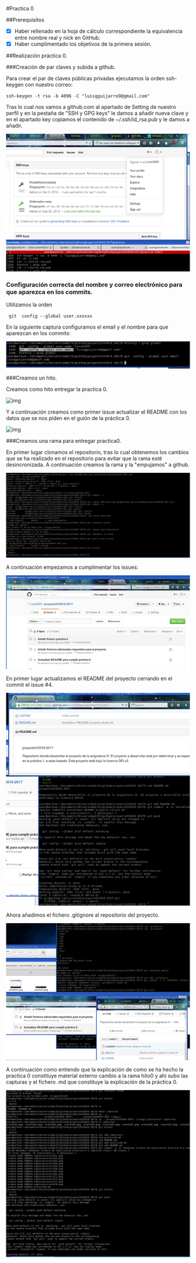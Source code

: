 #Practica 0
	
##Prerequisitos


 - [x] Haber rellenado en la hoja de cálculo correspondiente la equivalencia entre nombre real y nick en GitHub.
 - [x] Haber cumplimentado los objetivos de la primera sesión. 

##Realización práctica 0.

###Creación de par claves y subida a github.

Para crear el par de claves públicas privadas ejecutamos la orden ssh-keygen con nuestro correo:
```
ssh-keygen -t rsa -b 4096 -C "luisgguijarro9@gmail.com"
```

Tras lo cual nos vamos a github.com al apartado de Setting de nuestro perfil y en la pestaña de "SSH y GPG keys" le damos a añadir nueva clave y en el apartado key copiamos el contenido de ~/.ssh/id_rsa.pub y le damos a añadir.


![img](https://github.com/LuisGi93/proyectoIV2016-2017/blob/hito0/capturas/oracle51.png)


### Configuración correcta del nombre y correo electrónico para que aparezca en los commits.

Utilizamos la orden 

```
 git  config --global user.xxxxxx

```

En la siguiente captura configuramos el email y el nombre para que aparezcan en los commits:

![img](https://github.com/LuisGi93/proyectoIV2016-2017/blob/hito0/capturas/oracle52.png)


###Creamos un hito.

Creamos como hito entregar la practica 0.

![img](https://github.com/LuisGi93/proyectoIV2016-2017/blob/hito0/capturas/oracl61.png)

Y a continuación creamos como primer issue actualizar el README con los datos que se nos piden en el guión de la práctica 0.

![img](https://github.com/LuisGi93/proyectoIV2016-2017/blob/hito0/capturas/oracl62.png)

###Creamos una rama para entregar practica0.

En primer lugar clonamos el repositorio, tras lo cual obtenemos los cambios que se ha realizado en el repositorio para evitar que la rama esté desincronizada. A continuación creamos la rama y la "empujamos" a github.

![img](https://github.com/LuisGi93/proyectoIV2016-2017/blob/hito0/capturas/oracle71.png)


A continuación empezamos a cumplimentar los issues:


![img](https://github.com/LuisGi93/proyectoIV2016-2017/blob/hito0/capturas/oracle73.png)


En primer lugar actualizamos el README del proyecto cerrando en el commit el issue #4.

![img](https://github.com/LuisGi93/proyectoIV2016-2017/blob/hito0/capturas/oracle77.png)

Ahora añadimos el fichero .gitignore al repositorio del proyecto.

![img](https://github.com/LuisGi93/proyectoIV2016-2017/blob/hito0/capturas/oracle79.png)

A continuación como entiendo que la explicación de como se ha hecho la practica 0 constituye material externo cambio a la rama hito0 y ahí subo las capturas y el fichero .md que constituye la explicación de la práctica 0.


![img](https://github.com/LuisGi93/proyectoIV2016-2017/blob/hito0/capturas/oracle80.png)




